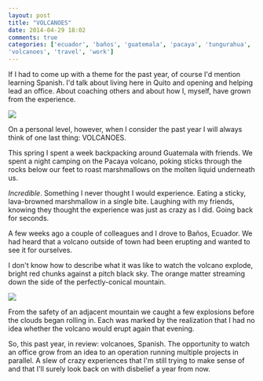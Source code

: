 ```yaml
---
layout: post
title: "VOLCANOES"
date: 2014-04-29 18:02
comments: true
categories: ['ecuador', 'baños', 'guatemala', 'pacaya', 'tungurahua',
'volcanoes', 'travel', 'work']
---
```


If I had to come up with a theme for the past year, of course
I'd mention learning Spanish. I'd talk about living here in Quito and
opening and helping lead an office. About coaching
others and about how I, myself, have grown from the experience.

<img src="{{ root_url }}/images/atitlan.jpg" />

On a personal level, however, when I consider the past year I will always think of one last thing: VOLCANOES.

<!-- more -->

This spring I spent a week backpacking around Guatemala with
friends. We spent a night camping on the Pacaya volcano, poking sticks through the rocks below our feet to roast marshmallows on the molten liquid underneath us.

*Incredible*. Something I never thought I would experience. Eating a sticky, lava-browned marshmallow in a single bite. Laughing with my friends, knowing they thought the experience was just as crazy as I did. Going back for seconds.

A few weeks ago a couple of colleagues and I drove to Baños, Ecuador.
We had heard that a volcano outside of town had been erupting and wanted
to see it for ourselves.

I don't know how to describe what it was like to watch the volcano
explode, bright red chunks against a pitch black sky. The orange matter
streaming down the side of the perfectly-conical mountain.

<img src="{{ root_url }}/images/tungurahua.jpg" />

From the safety of an adjacent mountain we caught a few explosions before the clouds began
rolling in. Each was marked by the realization that I had no idea whether the volcano would erupt again that evening.

So, this past year, in review: volcanoes, Spanish. The 
opportunity to watch an office grow from an idea to an operation
running multiple projects in parallel. A slew of crazy
experiences that I'm still trying to make sense of and that I'll
surely look back on with disbelief a year from now.
